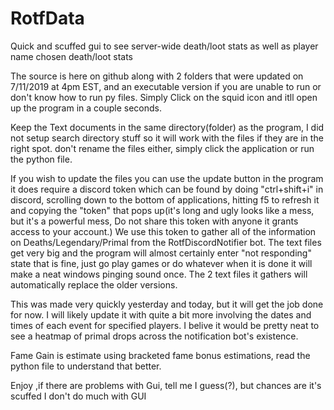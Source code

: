 # RotfData
Quick and scuffed gui to see server-wide death/loot stats as well as player name chosen death/loot stats

  The source is here on github along with 2 folders that were updated on 7/11/2019 at 4pm EST, and an executable version if you are unable to run or don't know how to run py files. Simply Click on the squid icon and itll open up the program in a couple seconds.

  Keep the Text documents in the same directory(folder) as the program, I did not setup search directory stuff so it will work with the files if they are in the right spot. don't rename the files either, simply click the application or run the python file.
  
  If you wish to update the files you can use the update button in the program it does require a discord token which can be found by doing "ctrl+shift+i" in discord, scrolling down to the bottom of applications, hitting f5 to refresh it and copying the "token" that pops up(it's long and ugly looks like a mess, but it's a powerful mess, Do not share this token with anyone it grants access to your account.) 
We use this token to gather all of the information on Deaths/Legendary/Primal from the RotfDiscordNotifier bot. The text files get very big and the program will almost certainly enter "not responding" state that is fine, just go play games or do whatever when it is done it will make a neat windows pinging sound once. The 2 text files it gathers will automatically replace the older versions.



This was made very quickly yesterday and today, but it will get the job done for now. I will likely update it with quite a bit more involving the dates and times of each event for specified players. I belive it would be pretty neat to see a heatmap of primal drops across the notification bot's existence. 

Fame Gain is estimate using bracketed fame bonus estimations, read the python file to understand that better.

Enjoy ,if there are problems with Gui, tell me I guess(?), but chances are it's scuffed I don't do much with GUI
